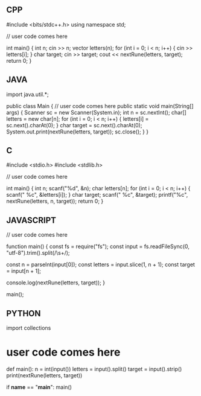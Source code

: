 ## CPP

#include <bits/stdc++.h>
using namespace std;

// user code comes here

int main() {
    int n;
    cin >> n;
    vector<char> letters(n);
    for (int i = 0; i < n; i++) {
        cin >> letters[i];
    }
    char target;
    cin >> target;
    cout << nextRune(letters, target);
    return 0;
}


## JAVA

import java.util.*;

public class Main {
    // user code comes here
    public static void main(String[] args) {
        Scanner sc = new Scanner(System.in);
        int n = sc.nextInt();
        char[] letters = new char[n];
        for (int i = 0; i < n; i++) {
            letters[i] = sc.next().charAt(0);
        }
        char target = sc.next().charAt(0);
        System.out.print(nextRune(letters, target));
        sc.close();
    }
}


## C

#include <stdio.h>
#include <stdlib.h>

// user code comes here

int main() {
    int n;
    scanf("%d", &n);
    char letters[n];
    for (int i = 0; i < n; i++) {
        scanf(" %c", &letters[i]);
    }
    char target;
    scanf(" %c", &target);
    printf("%c", nextRune(letters, n, target));
    return 0;
}

## JAVASCRIPT

// user code comes here

function main() {
  const fs = require("fs");
  const input = fs.readFileSync(0, "utf-8").trim().split(/\s+/);

  const n = parseInt(input[0]);
  const letters = input.slice(1, n + 1);
  const target = input[n + 1];

  console.log(nextRune(letters, target));
}

main();


## PYTHON

import collections

# user code comes here

def main():
    n = int(input())
    letters = input().split()
    target = input().strip()
    print(nextRune(letters, target))

if __name__ == "__main__":
    main()